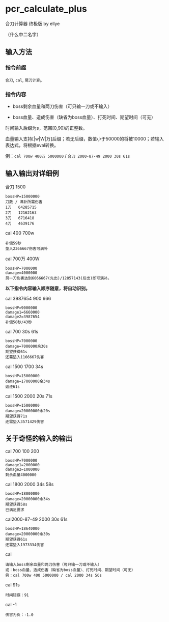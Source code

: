 # pcr_calculate_plus
合刀计算器 终极版 by ellye

（什么中二名字）

## 输入方法

### 指令前缀
```合刀```, ```cal```, ```尾刀计算```。

### 指令内容
- boss剩余血量和两刀伤害（可只输一刀或不输入）

- boss血量、造成伤害（缺省为boss血量）、打死时间、期望时间（可无）

时间输入后缀为s，范围[0,90)的正整数。

血量输入支持[|w|W|万]后缀；若无后缀，数值小于50000的将被10000；若输入表达式，将根据eval转换。

例：```cal 700w 400万 5000000``` / ```合刀 2000-87-49 2000 30s 61s```



## 输入输出对详细例
合刀 1500
```
bossHP=15000000
刀数 / 满补所需伤害
1刀 	 64285715
2刀 	 12162163
3刀 	 6716418
4刀 	 4639176
```

cal 400 700w
```
补偿59秒
垫入2366667伤害可满补
```

cal 700万 400W
```
bossHP=7000000
damage=4000000
另一刀伤害达到6066667(先出)/12857143(后出)即可满补。
```

**以下指令内容输入顺序随意，将自动识别。**

cal 3987654 900 666
```
bossHP=9000000
damage1=6660000
damage2=3987654
补偿58秒/43秒
```

cal 700 30s 61s
```
bossHP=7000000
damage=7000000余30s
期望获得61s
还需垫入1166667伤害
```

cal 1500 1700 34s
```
bossHP=15000000
damage=17000000余34s
返还61s
```

cal 1500 2000 20s 71s
```
bossHP=15000000
damage=20000000余20s
期望获得71s
还需垫入3571429伤害
```

## 关于奇怪的输入的输出
cal 700 100 200
```
bossHP=7000000
damage1=2000000
damage2=1000000
剩余血量4000000
```

cal 1800 2000 34s 58s
```
bossHP=18000000
damage=20000000余34s
期望获得58s
已满足要求
```

cal2000-87-49 2000 30s 61s
```
bossHP=18640000
damage=20000000余30s
期望获得61s
还需垫入1973334伤害
```

cal
```
请输入boss剩余血量和两刀伤害（可只输一刀或不输入）
或：boss血量、造成伤害（缺省为boss血量）、打死时间、期望时间（可无）
例：cal 700w 400 5000000 / cal 2000 34s 56s
```

cal 91s
```
时间错误：91
```

cal -1
```
伤害为负：-1.0
```
